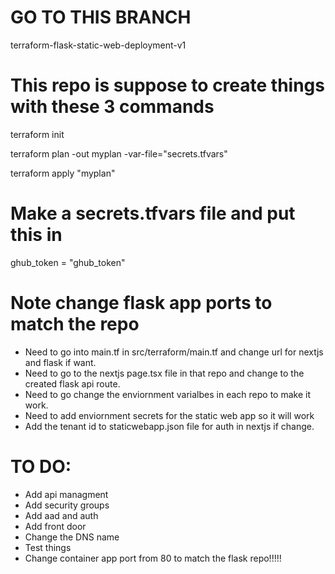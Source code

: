 # GO TO THIS BRANCH
terraform-flask-static-web-deployment-v1

# This repo is suppose to create things with these 3 commands

terraform init

terraform plan -out myplan -var-file="secrets.tfvars"

terraform apply "myplan"


# Make a secrets.tfvars file and put this in

ghub_token = "ghub_token"


# Note change flask app ports to match the repo
- Need to go into main.tf in src/terraform/main.tf and change url for nextjs and flask if want.
- Need to go to the nextjs page.tsx file in that repo and change to the created flask api route.
- Need to go change the enviornment varialbes in each repo to make it work.
- Need to add enviornment secrets for the static web app so it will work
- Add the tenant id to staticwebapp.json file for auth in nextjs if change.


# TO DO:
- Add api managment
- Add security groups 
- Add aad and auth
- Add front door
- Change the DNS name 
- Test things
- Change container app port from 80 to match the flask repo!!!!!


